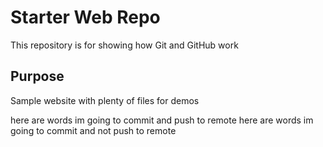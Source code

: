 # Starter Web Repo

This repository is for showing how Git and GitHub work

## Purpose

Sample website with plenty of files for demos

here are words im going to commit and push to remote
here are words im going to commit and not push to remote
